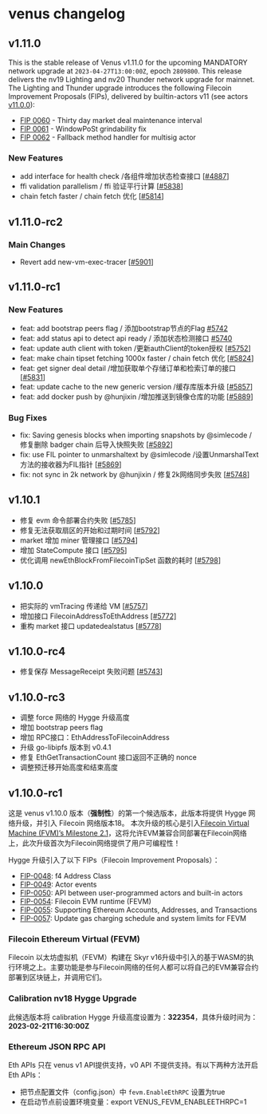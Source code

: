 # venus changelog

## v1.11.0

This is the stable release of Venus v1.11.0 for the upcoming MANDATORY network upgrade at `2023-04-27T13:00:00Z`, epoch `2809800`. This release delivers the nv19 Lighting and nv20 Thunder network upgrade for mainnet.
The Lighting and Thunder upgrade introduces the following Filecoin Improvement Proposals (FIPs), delivered by builtin-actors v11 (see actors [v11.0.0](https://github.com/filecoin-project/builtin-actors/releases/tag/v11.0.0)):

- [FIP 0060](https://github.com/filecoin-project/FIPs/blob/master/FIPS/fip-0060.md) - Thirty day market deal maintenance interval
- [FIP 0061](https://github.com/filecoin-project/FIPs/blob/master/FIPS/fip-0061.md) - WindowPoSt grindability fix
- [FIP 0062](https://github.com/filecoin-project/FIPs/blob/master/FIPS/fip-0062.md) - Fallback method handler for multisig actor

### New Features

- add interface for health check /各组件增加状态检查接口 [[#4887](https://github.com/filecoin-project/venus/issues/4887)]
- ffi validation parallelism / ffi 验证平行计算 [[#5838](https://github.com/filecoin-project/venus/issues/5838)]
- chain fetch faster / chain fetch 优化 [[#5814](https://github.com/filecoin-project/venus/issues/5814)]

## v1.11.0-rc2

### Main Changes

* Revert add new-vm-exec-tracer [[#5901](https://github.com/filecoin-project/venus/pull/5901)]

## v1.11.0-rc1

### New Features
* feat: add bootstrap peers flag / 添加bootstrap节点的Flag [#5742](https://github.com/filecoin-project/venus/pull/5742)
* feat: add status api to detect api ready / 添加状态检测接口 [#5740](https://github.com/filecoin-project/venus/pull/5740)
* feat: update auth client with token /更新authClient的token授权 [[#5752](https://github.com/filecoin-project/venus/pull/5752)]
* feat: make chain tipset fetching 1000x faster / chain fetch 优化 [[#5824](https://github.com/filecoin-project/venus/pull/5824)]
* feat: get signer deal detail /增加获取单个存储订单和检索订单的接口 [[#5831](https://github.com/filecoin-project/venus/pull/5831)]
* feat: update cache to the new generic version /缓存库版本升级 [[#5857](https://github.com/filecoin-project/venus/pull/5857)]
* feat: add docker push by @hunjixin /增加推送到镜像仓库的功能 [[#5889](https://github.com/filecoin-project/venus/pull/5889)]

### Bug Fixes

* fix: Saving genesis blocks when importing snapshots by @simlecode / 修复删除 badger chain 后导入快照失败 [[#5892](https://github.com/filecoin-project/venus/pull/5892)]
* fix: use FIL pointer to unmarshaltext by @simlecode /设置UnmarshalText方法的接收器为FIL指针 [[#5869](https://github.com/filecoin-project/venus/pull/5869)]
* fix: not sync in 2k network by @hunjixin / 修复2k网络同步失败 [[#5748](https://github.com/filecoin-project/venus/pull/5748)]


## v1.10.1

* 修复 evm 命令部署合约失败 [[#5785](https://github.com/filecoin-project/venus/pull/5785)]
* 修复无法获取扇区的开始和过期时间 [[#5792](https://github.com/filecoin-project/venus/pull/5792)]
* market 增加 miner 管理接口 [[#5794](https://github.com/filecoin-project/venus/pull/5794)]
* 增加 StateCompute 接口 [[#5795](https://github.com/filecoin-project/venus/pull/5795)]
* 优化调用 newEthBlockFromFilecoinTipSet 函数的耗时 [[#5798](https://github.com/filecoin-project/venus/pull/5798)]

## v1.10.0

* 把实际的 vmTracing 传递给 VM [[#5757](https://github.com/filecoin-project/venus/pull/5757)]
* 增加接口 FilecoinAddressToEthAddress [[#5772]](https://github.com/filecoin-project/venus/pull/5772)
* 重构 market 接口 updatedealstatus [[#5778](https://github.com/filecoin-project/venus/pull/5778)]

## v1.10.0-rc4

* 修复保存 MessageReceipt 失败问题 [[#5743](https://github.com/filecoin-project/venus/pull/5743)]

## v1.10.0-rc3

* 调整 force 网络的 Hygge 升级高度
* 增加 bootstrap peers flag
* 增加 RPC接口：EthAddressToFilecoinAddress
* 升级 go-libipfs 版本到 v0.4.1
* 修复 EthGetTransactionCount 接口返回不正确的 nonce
* 调整预迁移开始高度和结束高度

## v1.10.0-rc1

这是 venus v1.10.0 版本（**强制性**）的第一个候选版本，此版本将提供 Hygge 网络升级，并引入 Filecoin 网络版本18。
本次升级的核心是引入[Filecoin Virtual Machine (FVM)’s Milestone 2.1](https://fvm.filecoin.io/)，这将允许EVM兼容合同部署在Filecoin网络上，此次升级首次为Filecoin网络提供了用户可编程性！

Hygge 升级引入了以下 FIPs（Filecoin Improvement Proposals）：

- [FIP-0048](https://github.com/filecoin-project/FIPs/blob/master/FIPS/fip-0048.md): f4 Address Class
- [FIP-0049](https://github.com/filecoin-project/FIPs/blob/master/FIPS/fip-0049.md): Actor events
- [FIP-0050](https://github.com/filecoin-project/FIPs/blob/master/FIPS/fip-0050.md): API between user-programmed actors and built-in actors
- [FIP-0054](https://github.com/filecoin-project/FIPs/blob/master/FIPS/fip-0054.md): Filecoin EVM runtime (FEVM)
- [FIP-0055](https://github.com/filecoin-project/FIPs/blob/master/FIPS/fip-0055.md): Supporting Ethereum Accounts, Addresses, and Transactions
- [FIP-0057](https://github.com/filecoin-project/FIPs/blob/master/FIPS/fip-0057.md): Update gas charging schedule and system limits for FEVM

### Filecoin Ethereum Virtual (FEVM)

Filecoin 以太坊虚拟机（FEVM）构建在 Skyr v16升级中引入的基于WASM的执行环境之上。主要功能是参与Filecoin网络的任何人都可以将自己的EVM兼容合约部署到区块链上，并调用它们。

### Calibration nv18 Hygge Upgrade

此候选版本将 calibration Hygge 升级高度设置为：**322354**，具体升级时间为：**2023-02-21T16:30:00Z**

### Ethereum JSON RPC API

Eth APIs 只在 venus v1 API提供支持，v0 API 不提供支持。有以下两种方法开启Eth APIs：

* 把节点配置文件（config.json）中 `fevm.EnableEthRPC` 设置为true
* 在启动节点前设置环境变量：export VENUS_FEVM_ENABLEETHRPC=1
